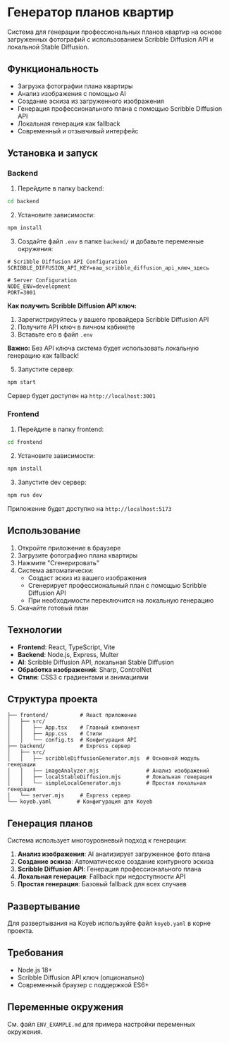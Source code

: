 # Генератор планов квартир

Система для генерации профессиональных планов квартир на основе загруженных фотографий с использованием Scribble Diffusion API и локальной Stable Diffusion.

## Функциональность

- Загрузка фотографии плана квартиры
- Анализ изображения с помощью AI
- Создание эскиза из загруженного изображения
- Генерация профессионального плана с помощью Scribble Diffusion API
- Локальная генерация как fallback
- Современный и отзывчивый интерфейс

## Установка и запуск

### Backend

1. Перейдите в папку backend:
```bash
cd backend
```

2. Установите зависимости:
```bash
npm install
```

3. Создайте файл `.env` в папке `backend/` и добавьте переменные окружения:
```env
# Scribble Diffusion API Configuration
SCRIBBLE_DIFFUSION_API_KEY=ваш_scribble_diffusion_api_ключ_здесь

# Server Configuration
NODE_ENV=development
PORT=3001
```

**Как получить Scribble Diffusion API ключ:**
1. Зарегистрируйтесь у вашего провайдера Scribble Diffusion API
2. Получите API ключ в личном кабинете
3. Вставьте его в файл `.env`

**Важно:** Без API ключа система будет использовать локальную генерацию как fallback!

5. Запустите сервер:
```bash
npm start
```

Сервер будет доступен на `http://localhost:3001`

### Frontend

1. Перейдите в папку frontend:
```bash
cd frontend
```

2. Установите зависимости:
```bash
npm install
```

3. Запустите dev сервер:
```bash
npm run dev
```

Приложение будет доступно на `http://localhost:5173`

## Использование

1. Откройте приложение в браузере
2. Загрузите фотографию плана квартиры
3. Нажмите "Сгенерировать"
4. Система автоматически:
   - Создаст эскиз из вашего изображения
   - Сгенерирует профессиональный план с помощью Scribble Diffusion API
   - При необходимости переключится на локальную генерацию
5. Скачайте готовый план

## Технологии

- **Frontend**: React, TypeScript, Vite
- **Backend**: Node.js, Express, Multer
- **AI**: Scribble Diffusion API, локальная Stable Diffusion
- **Обработка изображений**: Sharp, ControlNet
- **Стили**: CSS3 с градиентами и анимациями

## Структура проекта

```
├── frontend/          # React приложение
│   ├── src/
│   │   ├── App.tsx    # Главный компонент
│   │   ├── App.css    # Стили
│   │   └── config.ts  # Конфигурация API
├── backend/           # Express сервер
│   ├── src/
│   │   ├── scribbleDiffusionGenerator.mjs  # Основной модуль генерации
│   │   ├── imageAnalyzer.mjs               # Анализ изображений
│   │   ├── localStableDiffusion.mjs        # Локальная генерация
│   │   └── simpleLocalGenerator.mjs        # Простая локальная генерация
│   └── server.mjs     # Express сервер
└── koyeb.yaml        # Конфигурация для Koyeb
```

## Генерация планов

Система использует многоуровневый подход к генерации:

1. **Анализ изображения**: AI анализирует загруженное фото плана
2. **Создание эскиза**: Автоматическое создание контурного эскиза
3. **Scribble Diffusion API**: Генерация профессионального плана
4. **Локальная генерация**: Fallback при недоступности API
5. **Простая генерация**: Базовый fallback для всех случаев

## Развертывание

Для развертывания на Koyeb используйте файл `koyeb.yaml` в корне проекта.

## Требования

- Node.js 18+
- Scribble Diffusion API ключ (опционально)
- Современный браузер с поддержкой ES6+

## Переменные окружения

См. файл `ENV_EXAMPLE.md` для примера настройки переменных окружения.